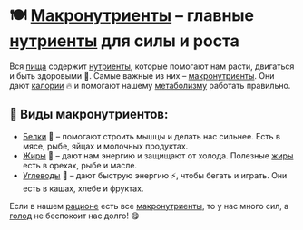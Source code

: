 # 🍽️ [Макронутриенты](macronutrients.md) – главные [нутриенты](nutrient.md) для силы и роста

Вся [пища](food.md) содержит [нутриенты](nutrient.md), которые помогают нам расти, двигаться и быть здоровыми 💪.
Самые важные из них – [макронутриенты](macronutrients.md). Они дают [калории](calories.md) 🔥 и помогают нашему [метаболизму](metabolism.md) работать правильно.

## 🔹 Виды макронутриентов:
- [Белки](protein.md) 🥩 – помогают строить мышцы и делать нас сильнее. Есть в мясе, рыбе, яйцах и молочных продуктах.
- [Жиры](fats.md) 🥑 – дают нам энергию и защищают от холода. Полезные [жиры](fats.md) есть в орехах, рыбе и масле.
- [Углеводы](carbohydrates.md) 🍞 – дают быструю энергию ⚡️, чтобы бегать и играть. Они есть в кашах, хлебе и фруктах.

Если в нашем [рационе](ration.md) есть все [макронутриенты](macronutrients.md), то у нас много сил, а [голод](hunger.md) не беспокоит нас долго! 😋
